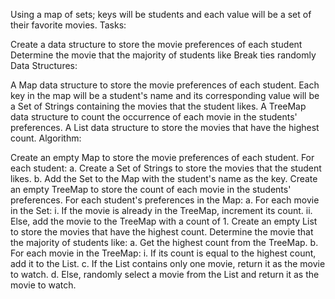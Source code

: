 Using a map of sets; keys will be students and each value will be a set of their favorite movies.
Tasks:

Create a data structure to store the movie preferences of each student
Determine the movie that the majority of students like
Break ties randomly
Data Structures:

A Map data structure to store the movie preferences of each student. Each key in the map will be a student's name and its corresponding value will be a Set of Strings containing the movies that the student likes.
A TreeMap data structure to count the occurrence of each movie in the students' preferences.
A List data structure to store the movies that have the highest count.
Algorithm:

Create an empty Map to store the movie preferences of each student.
For each student:
a. Create a Set of Strings to store the movies that the student likes.
b. Add the Set to the Map with the student's name as the key.
Create an empty TreeMap to store the count of each movie in the students' preferences.
For each student's preferences in the Map:
a. For each movie in the Set:
i. If the movie is already in the TreeMap, increment its count.
ii. Else, add the movie to the TreeMap with a count of 1.
Create an empty List to store the movies that have the highest count.
Determine the movie that the majority of students like:
a. Get the highest count from the TreeMap.
b. For each movie in the TreeMap:
i. If its count is equal to the highest count, add it to the List.
c. If the List contains only one movie, return it as the movie to watch.
d. Else, randomly select a movie from the List and return it as the movie to watch.
